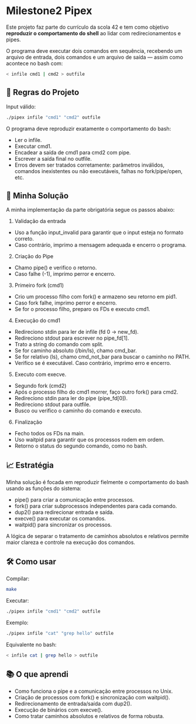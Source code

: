 # Milestone2 Pipex

Este projeto faz parte do currículo da scola 42 e tem como objetivo **reproduzir o comportamento do shell** ao lidar com redirecionamentos e pipes.

O programa deve executar dois comandos em sequência, recebendo um arquivo de entrada, dois comandos e um arquivo de saída — assim como acontece no bash com:  

```bash
< infile cmd1 | cmd2 > outfile
```
## 🔧 Regras do Projeto

Input válido:
```bash
./pipex infile "cmd1" "cmd2" outfile
```

O programa deve reproduzir exatamente o comportamento do bash:

- Ler o infile.
- Executar cmd1.
- Encadear a saída de cmd1 para cmd2 com pipe.
- Escrever a saída final no outfile.
- Erros devem ser tratados corretamente: parâmetros inválidos, comandos inexistentes ou não executáveis, falhas no fork/pipe/open, etc.

##  🚀 Minha Solução

A minha implementação da parte obrigatória segue os passos abaixo:

1. Validação da entrada
- Uso a função input_invalid para garantir que o input esteja no formato correto.
- Caso contrário, imprimo a mensagem adequada e encerro o programa.

2. Criação do Pipe
- Chamo pipe() e verifico o retorno.
- Caso falhe (-1), imprimo perror e encerro.

3. Primeiro fork (cmd1)
- Crio um processo filho com fork() e armazeno seu retorno em pid1.
- Caso fork falhe, imprimo perror e encerro.
- Se for o processo filho, preparo os FDs e executo cmd1.

4. Execução do cmd1
- Redireciono stdin para ler de infile (fd 0 → new_fd).
- Redireciono stdout para escrever no pipe_fd[1].
- Trato a string do comando com split.
- Se for caminho absoluto (/bin/ls), chamo cmd_bar.
- Se for relativo (ls), chamo cmd_not_bar para buscar o caminho no PATH.
- Verifico se é executável. Caso contrário, imprimo erro e encerro.

5. Executo com execve.
- Segundo fork (cmd2)
- Após o processo filho do cmd1 morrer, faço outro fork() para cmd2.
- Redireciono stdin para ler do pipe (pipe_fd[0]).
- Redireciono stdout para outfile.
- Busco ou verifico o caminho do comando e executo.

6. Finalização
- Fecho todos os FDs na main.
- Uso waitpid para garantir que os processos rodem em ordem.
- Retorno o status do segundo comando, como no bash.

## 📈 Estratégia

Minha solução é focada em reproduzir fielmente o comportamento do bash usando as funções do sistema:

- pipe() para criar a comunicação entre processos.
- fork() para criar subprocessos independentes para cada comando.
- dup2() para redirecionar entrada e saída.
- execve() para executar os comandos.
- waitpid() para sincronizar os processos.

A lógica de separar o tratamento de caminhos absolutos e relativos permite maior clareza e controle na execução dos comandos.

## 🛠️ Como usar

Compilar:
```bash
make
```

Executar:
```bash
./pipex infile "cmd1" "cmd2" outfile
```

Exemplo:
```bash
./pipex infile "cat" "grep hello" outfile
```

Equivalente no bash:
```bash
< infile cat | grep hello > outfile
```

## 📚 O que aprendi

- Como funciona o pipe e a comunicação entre processos no Unix.
- Criação de processos com fork() e sincronização com waitpid().
- Redirecionamento de entrada/saída com dup2().
- Execução de binários com execve().
- Como tratar caminhos absolutos e relativos de forma robusta.
